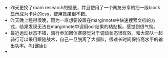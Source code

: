 - 昨天更换了roam research的壁纸，并且使用了一个网友分享的把一级block显示成为卡片的css，使用效果很不错。
- 昨天晚上睡得很晚，因为一直想要设置在marginnote中快速搜索文档的方式，结果发现无法在marginnote中调用ocr结果的粘贴板。感觉到很气恼。
- 最近运动状态不错，骑行参加团体赛感觉对于调动状态很有效。和大部队一起骑行可以采用跟随战术，自己一旦脱离了大部队，很难长时间保持高水平的输出功率。#[[健康]]
- 
